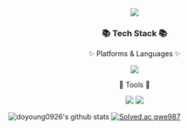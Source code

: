 <!--
**doyoung0926/doyoung0926** is a ✨ _special_ ✨ repository because its `README.md` (this file) appears on your GitHub profile.

Here are some ideas to get you started:

- 🔭 I’m currently working on ...
- 🌱 I’m currently learning ...
- 👯 I’m looking to collaborate on ...
- 🤔 I’m looking for help with ...
- 💬 Ask me about ...
- 📫 How to reach me: ...
- 😄 Pronouns: ...
- ⚡ Fun fact: ...
-->



<div align=center>
	<img src="https://capsule-render.vercel.app/api?type=waving&color=0:f7f5f5,100:64b3f4&height=300&section=header&text=Doyoung%20Git😎&fontSize=90"/>
</div>

<div align=center>
	<h3>📚 Tech Stack 📚</h3>
	<p>✨ Platforms & Languages ✨</p>
</div>

<div align=center>
	 <img src="https://img.shields.io/badge/Python-3776AB?style=flat&logo=Python&logoColor=white"/>
</div>

<div align=center>
	<p>🔨 Tools 🔨</p>
</div>

<div align=center>
	 <img src="https://img.shields.io/badge/Visual Studio Code-007ACC?style=flat&logo=Visual Studio Code&logoColor=white"/>
	 <img src="https://img.shields.io/badge/GitHub-181717?style=flat&logo=GitHub&logoColor=white"/>
</div>


![doyoung0926's github stats](https://github-readme-stats.vercel.app/api?username=doyoung0926&show_icons=true)
[![Solved.ac qwe987](http://mazassumnida.wtf/api/v2/generate_badge?boj=qwe987)](https://solved.ac/qwe987/)

